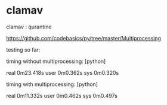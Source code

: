 # clamav
clamav :  qurantine

https://github.com/codebasics/py/tree/master/Multiprocessing



testing so far:

timing without multiprocessing: [python]

real	0m23.418s
user	0m0.362s
sys	0m0.320s


timing with multiprocessing: [python]

real	0m11.332s
user	0m0.462s
sys	0m0.497s
